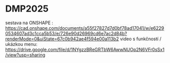 # DMP2025
sestava na ONSHAPE : https://cad.onshape.com/documents/a55f27827d7d0bf78ad17041/w/e62290534607ad3c1cca5b53/e/726e90d26969cd6e7ac2d84b?renderMode=0&uiState=67c0b942ae4f594e00a113b2
video s funkčností / ukázkou menu:
https://drive.google.com/file/d/1NYgzzBReGRTbW6AwwNUOp2N6VFr0sSx1/view?usp=sharing
